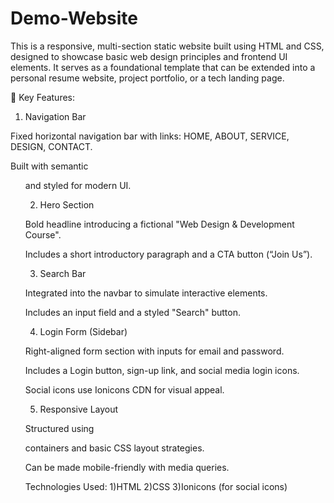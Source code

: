 # Demo-Website
This is a responsive, multi-section static website built using HTML and CSS, designed to showcase basic web design principles and frontend UI elements. It serves as a foundational template that can be extended into a personal resume website, project portfolio, or a tech landing page.

🔹 Key Features:

1) Navigation Bar

Fixed horizontal navigation bar with links: HOME, ABOUT, SERVICE, DESIGN, CONTACT.

Built with semantic <ul> and styled for modern UI.

2) Hero Section

Bold headline introducing a fictional "Web Design & Development Course".

Includes a short introductory paragraph and a CTA button (“Join Us”).

3) Search Bar

Integrated into the navbar to simulate interactive elements.

Includes an input field and a styled "Search" button.

4) Login Form (Sidebar)

Right-aligned form section with inputs for email and password.

Includes a Login button, sign-up link, and social media login icons.

Social icons use Ionicons CDN for visual appeal.

5) Responsive Layout

Structured using <div> containers and basic CSS layout strategies.

Can be made mobile-friendly with media queries.



Technologies Used:
1)HTML
2)CSS
3)Ionicons (for social icons)
